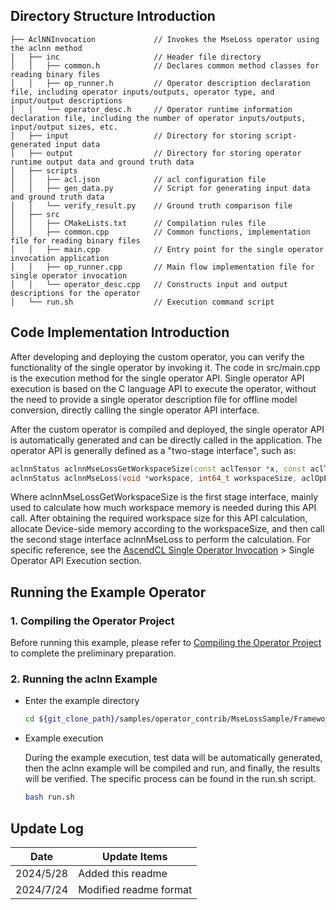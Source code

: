 ## Directory Structure Introduction
``` 
├── AclNNInvocation             // Invokes the MseLoss operator using the aclnn method
│   ├── inc                     // Header file directory
│   │   ├── common.h            // Declares common method classes for reading binary files
│   │   ├── op_runner.h         // Operator description declaration file, including operator inputs/outputs, operator type, and input/output descriptions
│   │   └── operator_desc.h     // Operator runtime information declaration file, including the number of operator inputs/outputs, input/output sizes, etc.
│   ├── input                   // Directory for storing script-generated input data
│   ├── output                  // Directory for storing operator runtime output data and ground truth data
│   ├── scripts
│   │   ├── acl.json            // acl configuration file
│   │   ├── gen_data.py         // Script for generating input data and ground truth data
│   │   └── verify_result.py    // Ground truth comparison file
│   ├── src
│   │   ├── CMakeLists.txt      // Compilation rules file
│   │   ├── common.cpp          // Common functions, implementation file for reading binary files
│   │   ├── main.cpp            // Entry point for the single operator invocation application
│   │   ├── op_runner.cpp       // Main flow implementation file for single operator invocation
│   │   └── operator_desc.cpp   // Constructs input and output descriptions for the operator
│   └── run.sh                  // Execution command script
``` 

## Code Implementation Introduction
After developing and deploying the custom operator, you can verify the functionality of the single operator by invoking it. The code in src/main.cpp is the execution method for the single operator API. Single operator API execution is based on the C language API to execute the operator, without the need to provide a single operator description file for offline model conversion, directly calling the single operator API interface.

After the custom operator is compiled and deployed, the single operator API is automatically generated and can be directly called in the application. The operator API is generally defined as a "two-stage interface", such as:
   ```cpp    
   aclnnStatus aclnnMseLossGetWorkspaceSize(const aclTensor *x, const aclTensor *y, const alcTensor *out, uint64_t workspaceSize, aclOpExecutor **executor);
   aclnnStatus aclnnMseLoss(void *workspace, int64_t workspaceSize, aclOpExecutor **executor, aclrtStream stream);
   ```
Where aclnnMseLossGetWorkspaceSize is the first stage interface, mainly used to calculate how much workspace memory is needed during this API call. After obtaining the required workspace size for this API calculation, allocate Device-side memory according to the workspaceSize, and then call the second stage interface aclnnMseLoss to perform the calculation. For specific reference, see the [AscendCL Single Operator Invocation](https://hiascend.com/document/redirect/CannCommunityAscendCInVorkSingleOp) > Single Operator API Execution section.

## Running the Example Operator
### 1. Compiling the Operator Project
Before running this example, please refer to [Compiling the Operator Project](../README.en.md#operatorcompile) to complete the preliminary preparation.

### 2. Running the aclnn Example

  - Enter the example directory

    ```bash
    cd ${git_clone_path}/samples/operator_contrib/MseLossSample/FrameworkLaunch/AclNNInvocation
    ```
  - Example execution    

    During the example execution, test data will be automatically generated, then the aclnn example will be compiled and run, and finally, the results will be verified. The specific process can be found in the run.sh script.

    ```bash
    bash run.sh
    ```

## Update Log
  | Date | Update Items |
|----|------|
| 2024/5/28 | Added this readme |
| 2024/7/24 | Modified readme format |